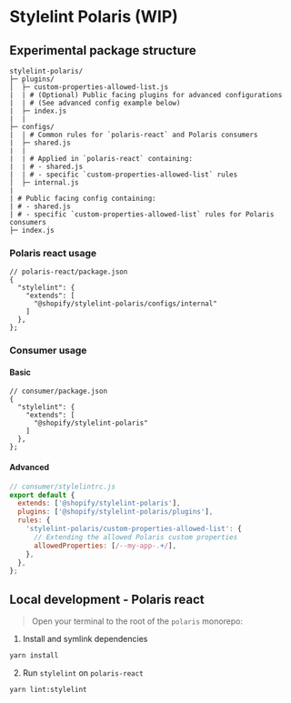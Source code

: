 # Stylelint Polaris (WIP)

## Experimental package structure

```
stylelint-polaris/
├─ plugins/
│  ├─ custom-properties-allowed-list.js
|  | # (Optional) Public facing plugins for advanced configurations
|  | # (See advanced config example below)
|  ├─ index.js
|  |
├─ configs/
|  | # Common rules for `polaris-react` and Polaris consumers
|  ├─ shared.js
|  |
|  | # Applied in `polaris-react` containing:
|  | # - shared.js
|  | # - specific `custom-properties-allowed-list` rules
│  ├─ internal.js
|
| # Public facing config containing:
| # - shared.js
| # - specific `custom-properties-allowed-list` rules for Polaris consumers
├─ index.js
```

### Polaris react usage

```json5
// polaris-react/package.json
{
  "stylelint": {
    "extends": [
      "@shopify/stylelint-polaris/configs/internal"
    ]
  },
};
```

### Consumer usage

#### Basic

```json5
// consumer/package.json
{
  "stylelint": {
    "extends": [
      "@shopify/stylelint-polaris"
    ]
  },
};
```

#### Advanced

```js
// consumer/stylelintrc.js
export default {
  extends: ['@shopify/stylelint-polaris'],
  plugins: ['@shopify/stylelint-polaris/plugins'],
  rules: {
    'stylelint-polaris/custom-properties-allowed-list': {
      // Extending the allowed Polaris custom properties
      allowedProperties: [/--my-app-.+/],
    },
  },
};
```

## Local development - Polaris react

> Open your terminal to the root of the `polaris` monorepo:

1. Install and symlink dependencies

```sh
yarn install
```

2. Run `stylelint` on `polaris-react`

```sh
yarn lint:stylelint
```
